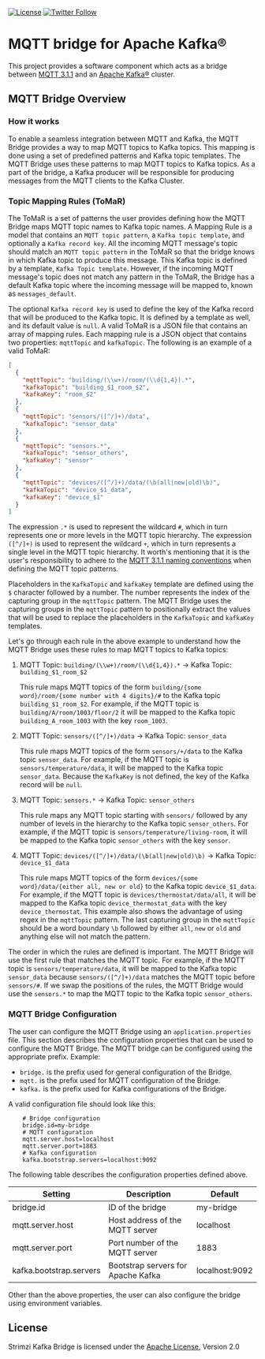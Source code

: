 [![License](https://img.shields.io/badge/license-Apache--2.0-blue.svg)](http://www.apache.org/licenses/LICENSE-2.0)
[![Twitter Follow](https://img.shields.io/twitter/follow/strimziio?style=social)](https://twitter.com/strimziio)

# MQTT bridge for Apache Kafka®

This project provides a software component which acts as a bridge between [MQTT 3.1.1](http://docs.oasis-open.org/mqtt/mqtt/v3.1.1/os/mqtt-v3.1.1-os.html) and an [Apache Kafka®](https://kafka.apache.org/) cluster.


## MQTT Bridge Overview

### How it works

To enable a seamless integration between MQTT and Kafka, the MQTT Bridge provides a way to map MQTT topics to Kafka topics. 
This mapping is done using a set of predefined patterns and Kafka topic templates.
The MQTT Bridge uses these patterns to map MQTT topics to Kafka topics. 
As a part of the bridge, a Kafka producer will be responsible for producing messages from the MQTT clients to the Kafka Cluster.

### Topic Mapping Rules (ToMaR)

The ToMaR is a set of patterns the user provides defining how the MQTT Bridge maps MQTT topic names to Kafka topic
names.
A Mapping Rule is a model that contains an `MQTT topic pattern`, a `Kafka topic template`, and optionally
a `Kafka record key`.
All the incoming MQTT message's topic should match an `MQTT topic pattern` in the ToMaR so that the bridge knows in
which Kafka topic to produce this message.
This Kafka topic is defined by a template, `Kafka Topic template`.
However, if the incoming MQTT message's topic does not match any pattern in the ToMaR, the Bridge has a default Kafka
topic where the incoming message will be mapped to, known as `messages_default`.

The optional `Kafka record key` is used to define the key of the Kafka record that will be produced to the Kafka topic.
It is defined by a template as well, and its default value is `null`.
A valid ToMaR is a JSON file that contains an array of mapping rules.
Each mapping rule is a JSON object that contains two properties: `mqttTopic` and `kafkaTopic`.
The following is an example of a valid ToMaR:

```json
[
  {
    "mqttTopic": "building/(\\w+)/room/(\\d{1,4}).*",
    "kafkaTopic": "building_$1_room_$2",
    "kafkaKey": "room_$2"
  },
  {
    "mqttTopic": "sensors/([^/]+)/data",
    "kafkaTopic": "sensor_data"
  },
  {
    "mqttTopic": "sensors.*",
    "kafkaTopic": "sensor_others",
    "kafkaKey": "sensor"
  },
  {
    "mqttTopic": "devices/([^/]+)/data/(\b(all|new|old)\b)",
    "kafkaTopic": "device_$1_data",
    "kafkaKey": "device_$1"
  }
]
```

The expression `.*` is used to represent the wildcard `#`, which in turn represents one or more levels in the MQTT topic
hierarchy.
The expression `([^/]+)` is used to represent the wildcard `+`, which in turn represents a single level in the MQTT
topic hierarchy.
It worth's mentioning that it is the user's responsibility to adhere to
the [MQTT 3.1.1 naming conventions](http://docs.oasis-open.org/mqtt/mqtt/v3.1.1/os/mqtt-v3.1.1-os.html#_Toc398718106)
when defining the MQTT topic patterns.

Placeholders in the `KafkaTopic` and `kafkaKey` template are defined using the `$` character followed by a number. The
number represents the index of the capturing group in the `mqttTopic` pattern.
The MQTT Bridge uses the capturing groups in the `mqttTopic` pattern to positionally extract the values that will be
used to replace the placeholders in the `KafkaTopic` and `kafkaKey` templates.

Let's go through each rule in the above example to understand how the MQTT Bridge uses these rules to map MQTT topics to
Kafka topics:

1. MQTT Topic: `building/(\\w+)/room/(\\d{1,4}).*` -> Kafka Topic: `building_$1_room_$2`

   This rule maps MQTT topics of the form `building/{some word}/room/{some number with 4 digits}/#` to the Kafka
   topic `building_$1_room_$2`.
   For example, if the MQTT topic is `building/A/room/1003/floor/2` it will be mapped to the Kafka
   topic `building_A_room_1003` with the key `room_1003`.

2. MQTT Topic: `sensors/([^/]+)/data` -> Kafka Topic: `sensor_data`

   This rule maps MQTT topics of the form `sensors/+/data` to the Kafka topic `sensor_data`.
   For example, if the MQTT topic is `sensors/temperature/data`, it will be mapped to the Kafka topic `sensor_data`.
   Because the `KafkaKey` is not defined, the key of the Kafka record will be `null`.

3. MQTT Topic: `sensors.*` -> Kafka Topic: `sensor_others`

   This rule maps any MQTT topic starting with `sensors/` followed by any number of levels in the hierarchy to the Kafka
   topic `sensor_others`.
   For example, if the MQTT topic is `sensors/temperature/living-room`, it will be mapped to the Kafka
   topic `sensor_others` with the key `sensor`.

4. MQTT Topic: `devices/([^/]+)/data/(\b(all|new|old)\b)` -> Kafka Topic: `device_$1_data`

   This rule maps MQTT topics of the form `devices/{some word}/data/{either all, new or old}` to the Kafka
   topic `device_$1_data`.
   For example, if the MQTT topic is `devices/thermostat/data/all`, it will be mapped to the Kafka
   topic `device_thermostat_data` with the key `device_thermostat`.
   This example also shows the advantage of using regex in the `mqttTopic` pattern. The last capturing group in
   the `mqttTopic` should be a word boundary `\b` followed by either `all`, `new` or `old` and anything else will not
   match the pattern.

The order in which the rules are defined is important.
The MQTT Bridge will use the first rule that matches the MQTT topic.
For example, if the MQTT topic is `sensors/temperature/data`, it will be mapped to the Kafka topic `sensor_data`
because `sensors/([^/]+)/data` matches the MQTT topic before `sensors/#`.
If we swap the positions of the rules, the MQTT Bridge would use the `sensors.*` to map the MQTT topic to the Kafka
topic `sensor_others`.

### MQTT Bridge Configuration

The user can configure the MQTT Bridge using an `application.properties` file.
This section describes the configuration properties that can be used to configure the MQTT Bridge. 
The MQTT bridge can be configured using the appropriate prefix.
Example:

- `bridge.` is the prefix used for general configuration of the Bridge.
- `mqtt.` is the prefix used for MQTT configuration of the Bridge.
- `kafka.` is the prefix used for Kafka configurations of the Bridge.

A valid configuration file should look like this:

```properties
    # Bridge configuration
    bridge.id=my-bridge
    # MQTT configuration
    mqtt.server.host=localhost
    mqtt.server.port=1883
    # Kafka configuration
    kafka.bootstrap.servers=localhost:9092
   ```

The following table describes the configuration properties defined above.

| Setting                 | Description                        | Default        |
|-------------------------|------------------------------------|----------------|
| bridge.id               | ID of the bridge                   | my-bridge      |
| mqtt.server.host        | Host address of the MQTT server    | localhost      |
| mqtt.server.port        | Port number of the MQTT server     | 1883           |
| kafka.bootstrap.servers | Bootstrap servers for Apache Kafka | localhost:9092 |

Other than the above properties, the user can also configure the bridge using environment variables.

## License

Strimzi Kafka Bridge is licensed under the [Apache License](./LICENSE), Version 2.0